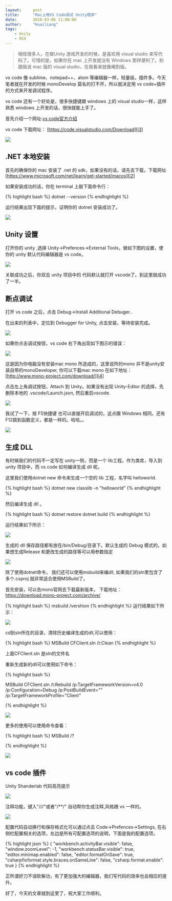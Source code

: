 ```yaml
---
layout:     post
title:      "Mac上用VS Code调试 Unity程序"
date:       2018-03-06 11:00:00
author:     "Huailiang"
tags:
    - Unity
    - OSX
---
```



> 相信很多人，在做Unity 游戏开发的时候，是喜欢用 visual studio 来写代码了。可惜的是，如果你在 mac 上开发就没有 Windows 那样便利了。别跟我说 mac 版的 visual studio，在我看来就像阉割版。

vs code 像 sublime、notepad++、atom 等编辑器一样，轻量级，插件多。今天笔者就在开发的时候 monoDevelop 莫名的打不开，所以就决定用 vs code+插件的方式来开发调试程序。

vs code 还有一个好处是，很多快捷键跟 windows 上的 visual studio一样，这样熟悉 windows 上开发的话，很快就能上手了。

首先介绍一个网址:[vs code官方介绍][i1]  

 vs code 下载网址：
[https://code.visualstudio.com/Download][i3]

![](/img/in-post/post-vscode/vs1.jpg)


## .NET 本地安装

 首先的确保你的 mac 安装了 .net 的 sdk，如果没有的话，请先去下载，下载网址[https://www.microsoft.com/net/learn/get-started/macos][i2]

如果安装成功的话，你在 terminal 上敲下面命令行：

{% highlight bash %}
dotnet --version
{% endhighlight %}

运行结果出现下面的提示，证明你的 dotnet 安装成功了。

![](/img/in-post/post-vscode/vs2.jpg)


## Unity 设置

打开你的 unity ,选择 Unity->Prefences->External Tools，做如下图的设置，使你的 unity 默认代码编辑器是 vs code。

![](/img/in-post/post-vscode/vs3.gif)

关联成功之后，你双击 unity 项目中的 代码默认就打开 vscode了。到这里就成功了一半。


## 断点调试

打开 vs code 之后，点击 Debug->Install Additional Debuger..

在出来的列表中，定位到 Debugger for Unity, 点击安装，等待安装完成。


![](/img/in-post/post-vscode/vs4.jpg)


如果你点击调试按钮，vs code 右下角出现如下图示的错误：

![](/img/in-post/post-vscode/vs7.jpg)



这是因为你电脑没有安装mac mono 所造成的，这里说所的mono 并不是unity安装自带的monoDeveloper, 你可以下载mac mono 在如下地址：
[http://www.mono-project.com/download/][i4]

点击左上角调试按钮，Attach 到 Unity。如果没有出现 Unity-Editor 的选择，先删除本地的 .vscode/Launch.json, 然后重启vscode.


![](/img/in-post/post-vscode/vs5.jpg)




我试了一下，按 F5快捷键 也可以直接开启调试的，这点跟 Windows 相同，还有 F12跳到函数定义，都是一样的。哈哈。。


![](/img/in-post/post-vscode/vs6.jpg)

## 生成 DLL

有时候我们的代码不一定写在 unity一侧，而是一个 lib工程。作为类库，导入到 unity 项目中，而 vs code 如何编译生成 dll 呢。

这里我们使用dotnet new 命令来生成一个空的 lib 工程，名字叫 helloworld.

{% highlight bash %}
dotnet new classlib -n "helloworld"
{% endhighlight %}

然后编译生成 dll 。

{% highlight bash %}
dotnet restore
dotnet build
{% endhighlight %}

运行结果如下所示：

![](/img/in-post/post-vscode/vs8.jpg)

生成的 dll 保存路径都有放在/bin/Debug/目录下。默认生成的 Debug 模式的，如果想生成Release 和更改生成的路径等可以用参数指定

![](/img/in-post/post-vscode/vs9.jpg)


除了使用dotnet命令， 我们还可以使用msbuild来编dll,  如果我们的sln里包含了多个.csproj 就非常适合使用MSBuild了。

首先安装，可以去mono官网去下载最新版本， 下载地址：https://download.mono-project.com/archive/

{% highlight bash %}
msbuild /vershion
{% endhighlight %}
运行结果如下所示：

![](/img/in-post/post-vscode/vs12.jpg)

cd到sln所在的目录，清除历史编译生成的dll,可以使用：

{% highlight bash %}
MSBuild CFClient.sln /t:Clean
{% endhighlight %}

上面CFClient.sln 是sln的文件名

重新生成新的dll可以使用如下命令：

{% highlight bash %}

MSBuild CFClient.sln /t:Rebuild /p:TargetFrameworkVersion=v4.0 /p:Configuration=Debug /p:PostBuildEvent="" /p:TargetFrameworkProfile="Client"

{% endhighlight %}

![](/img/in-post/post-vscode/vs13.jpg)

更多的使用可以使用命令查看：

{% highlight bash %}
MSBuild /?

{% endhighlight %}

![](/img/in-post/post-vscode/vs14.jpg)


## vs code 插件

Unity Shanderlab 代码高亮提示

![](/img/in-post/post-vscode/vs11.jpg)


注释功能，键入"///"或者"/**/" 自动帮你生成注释,风格跟 vs 一样的。


![](/img/in-post/post-vscode/vs10.jpg)


配置代码自动换行和保存格式化可以通过点击 Code->Prefences->Settings,
在右侧栏配置相关的选项，左边是所有可配置选项的说明，下面是我的配置选项。

{% highlight json %}
{
    "workbench.activityBar.visible": false,
    "window.zoomLevel": -1,
    "workbench.statusBar.visible": true,
    "editor.minimap.enabled": false,
    "editor.formatOnSave": true,
    "csharpfixformat.style.braces.onSameLine": false,
    "csharp.format.enable": true
}
{% endhighlight %}

正所谓好刀不误砍柴功，有了更加强大的编辑器，我们写代码的效率也会相应的提升。

好了，今天的文章就到这里了，祝大家工作顺利。



[i1]: https://code.visualstudio.com/docs/other/unity

[i2]:https://www.microsoft.com/net/learn/get-started/macos

[i3]:https://code.visualstudio.com/Download

[i4]:http://www.mono-project.com/download/
